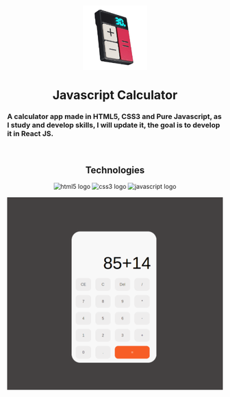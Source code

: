 <div align="center">
  <img src="images/logo.png" width="150" />
  <h1>Javascript Calculator</h1>
</div>

### A calculator app made in HTML5, CSS3 and Pure Javascript, as I study and develop skills, I will update it, the goal is to develop it in React JS.

<br />

<div align="center">


## Technologies

<img title="HTML5" src="https://cdn.jsdelivr.net/gh/devicons/devicon/icons/html5/html5-plain.svg" height="40" width="52" alt="html5 logo"  />
<img title="CSS3" src="https://cdn.jsdelivr.net/gh/devicons/devicon/icons/css3/css3-plain.svg" height="40" width="52" alt="css3 logo" />
<img title="Javascript" src="https://cdn.jsdelivr.net/gh/devicons/devicon/icons/javascript/javascript-original.svg" height="40" width="52" alt="javascript logo" />

</div>

<br />

<img src="images/screenshot.png" width="" />